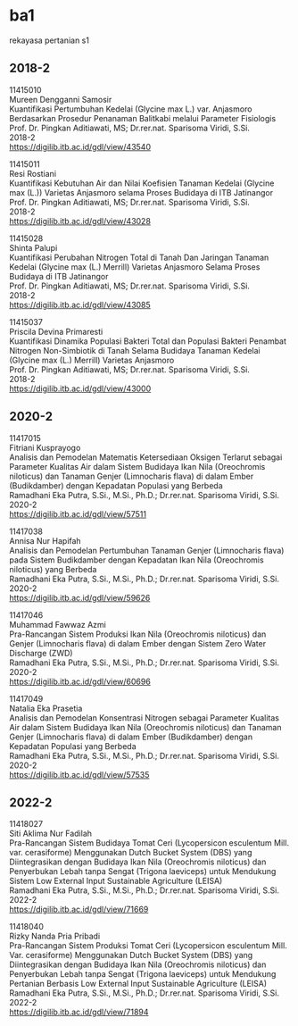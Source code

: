 # ba1
rekayasa pertanian s1


## 2018-2
11415010 \
Mureen Dengganni Samosir \
Kuantifikasi Pertumbuhan Kedelai (Glycine max L.) var. Anjasmoro Berdasarkan Prosedur Penanaman Balitkabi melalui Parameter Fisiologis \
Prof. Dr. Pingkan Aditiawati, MS; Dr.rer.nat. Sparisoma Viridi, S.Si. \
2018-2 \
https://digilib.itb.ac.id/gdl/view/43540

11415011 \
Resi Rostiani \
Kuantifikasi Kebutuhan Air dan Nilai Koefisien Tanaman Kedelai (Glycine max (L.)) Varietas Anjasmoro selama Proses Budidaya di ITB Jatinangor \
Prof. Dr. Pingkan Aditiawati, MS; Dr.rer.nat. Sparisoma Viridi, S.Si. \
2018-2 \
https://digilib.itb.ac.id/gdl/view/43028

11415028 \
Shinta Palupi \
Kuantifikasi Perubahan Nitrogen Total di Tanah Dan Jaringan Tanaman Kedelai (Glycine max (L.) Merrill) Varietas Anjasmoro Selama Proses Budidaya di ITB Jatinangor \
Prof. Dr. Pingkan Aditiawati, MS; Dr.rer.nat. Sparisoma Viridi, S.Si. \
2018-2 \
https://digilib.itb.ac.id/gdl/view/43085

11415037 \
Priscila Devina Primaresti \
Kuantifikasi Dinamika Populasi Bakteri Total dan Populasi Bakteri Penambat Nitrogen Non-Simbiotik di Tanah Selama Budidaya Tanaman Kedelai (Glycine max (L.) Merrill) Varietas Anjasmoro \
Prof. Dr. Pingkan Aditiawati, MS; Dr.rer.nat. Sparisoma Viridi, S.Si. \
2018-2 \
https://digilib.itb.ac.id/gdl/view/43000


## 2020-2
11417015 \
Fitriani Kusprayogo \
Analisis dan Pemodelan Matematis Ketersediaan Oksigen Terlarut sebagai Parameter Kualitas Air dalam Sistem Budidaya Ikan Nila (Oreochromis niloticus) dan Tanaman Genjer (Limnocharis flava) di dalam Ember (Budikdamber) dengan Kepadatan Populasi yang Berbeda \
Ramadhani Eka Putra, S.Si., M.Si., Ph.D.; Dr.rer.nat. Sparisoma Viridi, S.Si. \
2020-2 \
https://digilib.itb.ac.id/gdl/view/57511

11417038 \
Annisa Nur Hapifah \
Analisis dan Pemodelan Pertumbuhan Tanaman Genjer (Limnocharis flava) pada Sistem Budikdamber dengan Kepadatan Ikan Nila (Oreochromis niloticus) yang Berbeda \
Ramadhani Eka Putra, S.Si., M.Si., Ph.D.; Dr.rer.nat. Sparisoma Viridi, S.Si. \
2020-2 \
https://digilib.itb.ac.id/gdl/view/59626

11417046 \
Muhammad Fawwaz Azmi \
Pra-Rancangan Sistem Produksi Ikan Nila (Oreochromis niloticus) dan Genjer (Limnocharis flava) di dalam Ember dengan Sistem Zero Water Discharge (ZWD) \
Ramadhani Eka Putra, S.Si., M.Si., Ph.D.; Dr.rer.nat. Sparisoma Viridi, S.Si. \
2020-2 \
https://digilib.itb.ac.id/gdl/view/60696

11417049 \
Natalia Eka Prasetia \
Analisis dan Pemodelan Konsentrasi Nitrogen sebagai Parameter Kualitas Air dalam Sistem Budidaya Ikan Nila (Oreochromis niloticus) dan Tanaman Genjer (Limnocharis flava) di dalam Ember (Budikdamber) dengan Kepadatan Populasi yang Berbeda \
Ramadhani Eka Putra, S.Si., M.Si., Ph.D.; Dr.rer.nat. Sparisoma Viridi, S.Si. \
2020-2 \
https://digilib.itb.ac.id/gdl/view/57535


## 2022-2
11418027 \
Siti Aklima Nur Fadilah \
Pra-Rancangan Sistem Budidaya Tomat Ceri (Lycopersicon esculentum Mill. var. cerasiforme) Menggunakan Dutch Bucket System (DBS) yang Diintegrasikan dengan Budidaya Ikan Nila (Oreochromis niloticus) dan Penyerbukan Lebah tanpa Sengat (Trigona laeviceps) untuk Mendukung Sistem Low External Input Sustainable Agriculture (LEISA) \
Ramadhani Eka Putra, S.Si., M.Si., Ph.D.; Dr.rer.nat. Sparisoma Viridi, S.Si. \
2022-2 \
https://digilib.itb.ac.id/gdl/view/71669

11418040 \
Rizky Nanda Pria Pribadi \
Pra-Rancangan Sistem Produksi Tomat Ceri (Lycopersicon esculentum Mill. Var. cerasiforme) Menggunakan Dutch Bucket System (DBS) yang Diintegrasikan dengan Budidaya Ikan Nila (Oreochromis niloticus) dan Penyerbukan Lebah tanpa Sengat (Trigona laeviceps) untuk Mendukung Pertanian Berbasis Low External Input Sustainable Agriculture (LEISA) \
Ramadhani Eka Putra, S.Si., M.Si., Ph.D.; Dr.rer.nat. Sparisoma Viridi, S.Si. \
2022-2 \
https://digilib.itb.ac.id/gdl/view/71894


